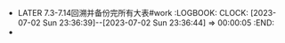 - LATER 7.3-7.14回溯并备份完所有大表#work
  :LOGBOOK:
  CLOCK: [2023-07-02 Sun 23:36:39]--[2023-07-02 Sun 23:36:44] =>  00:00:05
  :END:
-